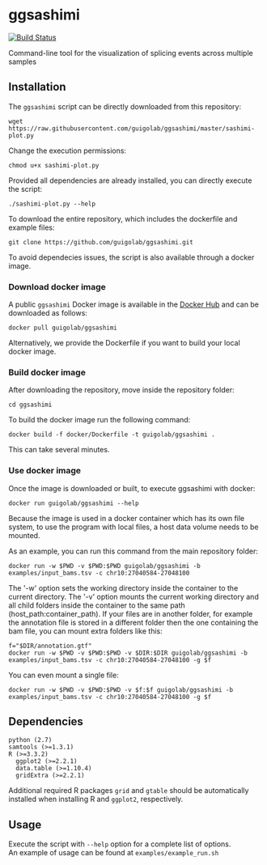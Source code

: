 # ggsashimi

[![Build Status](https://travis-ci.org/guigolab/ggsashimi.svg?branch=master)](https://travis-ci.org/guigolab/ggsashimi)

Command-line tool for the visualization of splicing events across multiple samples

## Installation

The `ggsashimi` script can be directly downloaded from this repository:
```
wget https://raw.githubusercontent.com/guigolab/ggsashimi/master/sashimi-plot.py
```
Change the execution permissions:
```
chmod u+x sashimi-plot.py
```
Provided all dependencies are already installed, you can directly execute the script:
```
./sashimi-plot.py --help
```
To download the entire repository, which includes the dockerfile and example files:
```
git clone https://github.com/guigolab/ggsashimi.git
```
To avoid dependecies issues, the script is also available through a docker image.

### Download docker image

A public `ggsashimi` Docker image is available in the [Docker Hub](https://hub.docker.com/r/guigolab/ggsashimi/) and can be downloaded as follows:
```
docker pull guigolab/ggsashimi
```
Alternatively, we provide the Dockerfile if you want to build your local docker image.


### Build docker image
After downloading the repository, move inside the repository folder:
```
cd ggsashimi
```
To build the docker image run the following command:
```
docker build -f docker/Dockerfile -t guigolab/ggsashimi .
```
This can take several minutes. 


### Use docker image
Once the image is downloaded or built, to execute ggsashimi with docker:
```
docker run guigolab/ggsashimi --help
```
Because the image is used in a docker container which has its own file system, to use the program with local files, a host data volume needs to be mounted.

As an example, you can run this command from the main repository folder:
```
docker run -w $PWD -v $PWD:$PWD guigolab/ggsashimi -b examples/input_bams.tsv -c chr10:27040584-27048100
```
The '-w' option sets the working directory inside the container to the current directory.
The '-v' option mounts the current working directory and all child folders inside the container to the same path (host_path:container_path).
If your files are in another folder, for example the annotation file is stored in a different folder then the one containing the bam file, you can mount extra folders like this:
```
f="$DIR/annotation.gtf"
docker run -w $PWD -v $PWD:$PWD -v $DIR:$DIR guigolab/ggsashimi -b examples/input_bams.tsv -c chr10:27040584-27048100 -g $f
```
You can even mount a single file:
```
docker run -w $PWD -v $PWD:$PWD -v $f:$f guigolab/ggsashimi -b examples/input_bams.tsv -c chr10:27040584-27048100 -g $f
```

## Dependencies
```
python (2.7)
samtools (>=1.3.1)
R (>=3.3.2)
  ggplot2 (>=2.2.1)
  data.table (>=1.10.4)
  gridExtra (>=2.2.1)   
```
Additional required R packages `grid` and `gtable` should be automatically installed when installing R and `ggplot2`, respectively.

## Usage
Execute the script with `--help` option for a complete list of options.  
An example of usage can be found at `examples/example_run.sh`
